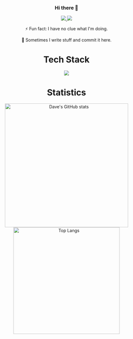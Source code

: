 <div align="center">

### Hi there 👋

<a href="https://github.com/DJSaunders1997">
  <img src="https://img.shields.io/badge/GitHub-181717.svg?style=for-the-badge&logo=GitHub&logoColor=white">
</a>

<a href="https://linkedin.com/in/djsaunders1997">
  <img src="https://img.shields.io/badge/LinkedIn-0A66C2.svg?style=for-the-badge&logo=LinkedIn&logoColor=white">
</a>

⚡ Fun fact: I have no clue what I'm doing.
  
🔭 Sometimes I write stuff and commit it here. 


# Tech Stack
<img src="https://skillicons.dev/icons?i=arduino,azure,bash,cs,docker,fastapi,flask,git,github,githubactions,heroku,ai,java,kubernetes,latex,linkedin,linux,md,mongodb,mysql,py,pytorch,raspberrypi,redis,sqlite,stackoverflow,tensorflow,twitter,vscode,&perline=10" />

# Statistics
  <img alt="Dave's GitHub stats" width="406" src="https://github-readme-stats.vercel.app/api?username=DJSaunders1997&custom_title=Github+Stats&bg_color=00000000&hide_border=true&show_icons=true&text_color=667799&title_color=388286&icon_color=388286">
  <img alt="Top Langs" width="350" src="https://github-readme-stats.vercel.app/api/top-langs/?username=DJSaunders1997&layout=compact&hide_border=true&bg_color=00000000&text_color=667799&custom_title=Top+Languages&title_color=388286">
</div>

<!--
**DJSaunders1997/DJSaunders1997** is a ✨ _special_ ✨ repository because its `README.md` (this file) appears on your GitHub profile.

Here are some ideas to get you started:

/play trombone

- 🔭 I’m currently working on ...
- 🌱 I’m currently learning ...
- 👯 I’m looking to collaborate on ...
- 🤔 I’m looking for help with ...
- 💬 Ask me about ...
- 📫 How to reach me: ...
- 😄 Pronouns: ...
- ⚡ Fun fact: ...

I've "taken inspiration" from this users readme https://github.com/MrAlpha786/MrAlpha786/edit/main/README.md
-->
